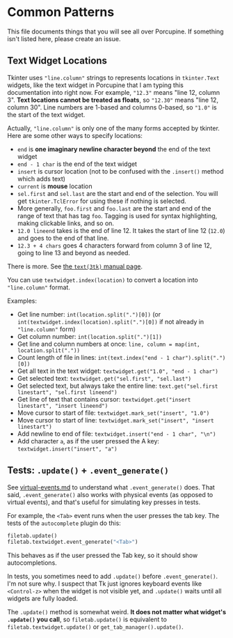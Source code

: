 # Common Patterns

This file documents things that you will see all over Porcupine.
If something isn't listed here, please create an issue.


## Text Widget Locations

Tkinter uses `"line.column"` strings to represents locations in `tkinter.Text` widgets,
like the text widget in Porcupine that I am typing this documentation into right now.
For example, `"12.3"` means "line 12, column 3".
**Text locations cannot be treated as floats**, so `"12.30"` means "line 12, column 30".
Line numbers are 1-based and columns 0-based, so `"1.0"` is the start of the text widget.

Actually, `"line.column"` is only one of the many forms accepted by tkinter.
Here are some other ways to specify locations:
- `end` is **one imaginary newline character beyond** the end of the text widget
- `end - 1 char` is the end of the text widget
- `insert` is cursor location (not to be confused with the `.insert()` method which adds text)
- `current` is **mouse** location
- `sel.first` and `sel.last` are the start and end of the selection.
    You will get `tkinter.TclError` for using these if nothing is selected.
- More generally, `foo.first` and `foo.last` are the start and end of the range of text that has tag `foo`.
    Tagging is used for syntax highlighting, making clickable links, and so on.
- `12.0 lineend` takes is the end of line 12. It takes the start of line 12 (`12.0`) and goes to the end of that line.
- `12.3 + 4 chars` goes 4 characters forward from column 3 of line 12, going to line 13 and beyond as needed.

There is more. See [the `text(3tk)` manual page](https://www.tcl.tk/man/tcl8.6/TkCmd/text.htm).

You can use `textwidget.index(location)` to convert a location into `"line.column"` format.

Examples:
- Get line number: `int(location.split(".")[0])` (or `int(textwidget.index(location).split(".")[0])` if not already in `"line.column"` form)
- Get column number: `int(location.split(".")[1])`
- Get line and column numbers at once: `line, column = map(int, location.split("."))`
- Count length of file in lines: `int(text.index("end - 1 char").split(".")[0])`
- Get all text in the text widget: `textwidget.get("1.0", "end - 1 char")`
- Get selected text: `textwidget.get("sel.first", "sel.last")`
- Get selected text, but always take the entire line: `text.get("sel.first linestart", "sel.first lineend")`
- Get line of text that contains cursor: `textwidget.get("insert linestart", "insert lineend")`
- Move cursor to start of file: `textwidget.mark_set("insert", "1.0")`
- Move cursor to start of line: `textwidget.mark_set("insert", "insert linestart")`
- Add newline to end of file: `textwidget.insert("end - 1 char", "\n")`
- Add character `a`, as if the user pressed the A key: `textwidget.insert("insert", "a")`


## Tests: `.update()` + `.event_generate()`

See [virtual-events.md](virtual-events.md) to understand what `.event_generate()` does.
That said, `.event_generate()` also works with physical events (as opposed to virtual events),
and that's useful for simulating key presses in tests.

For example, the `<Tab>` event runs when the user presses the tab key.
The tests of the `autocomplete` plugin do this:

```python
filetab.update()
filetab.textwidget.event_generate("<Tab>")
```

This behaves as if the user pressed the Tab key, so it should show autocompletions.

In tests, you sometimes need to add `.update()` before `.event_generate()`.
I'm not sure why.
I suspect that Tk just ignores keyboard events like `<Control-z>` when the widget is not visible yet,
and `.update()` waits until all widgets are fully loaded.

The `.update()` method is somewhat weird.
**It does not matter what widget's `.update()` you call**,
so `filetab.update()` is equivalent to `filetab.textwidget.update()` or `get_tab_manager().update()`.
